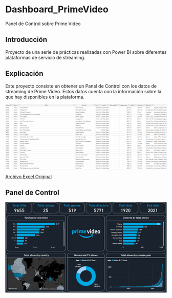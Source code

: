 # Dashboard_PrimeVideo
Panel de Control sobre Prime Video

## Introducción

Proyecto de una serie de prácticas realizadas con Power BI sobre diferentes plataformas de servicio de streaming.

## Explicación

Este proyecto consiste en obtener un Panel de Control con los datos de streaming de Prime Video. Estos datos cuenta con la información sobre la que hay disponibles en la plataforma.

<img src="Prime video data.PNG" style="display: block; margin: auto;">

[Archivo Excel Original](https://github.com/ntr94/Dashboard_PrimeVideo/blob/main/amazon_prime_titles.csv)

## Panel de Control

<img src="Dashboard_PrimeVideo.PNG" style="display: block; margin: auto;">
